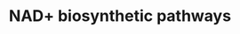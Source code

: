 ---
annotations:
- id: PW:0000002
  parent: classic metabolic pathway
  type: Pathway Ontology
  value: classic metabolic pathway
- id: PW:0001375
  parent: classic metabolic pathway
  type: Pathway Ontology
  value: nicotinamide adenine dinucleotide biosynthesis, the salvage pathway
- id: PW:0000219
  parent: classic metabolic pathway
  type: Pathway Ontology
  value: nicotinamide adenine dinucleotide biosynthetic pathway
authors:
- Khanspers
- AlexanderPico
- Jmelius
- MaintBot
- Eweitz
- Ddigles
citedin:
- link: PMC8937610
  title: Bioinformatics analysis of potential therapeutic targets for COVID-19 infection
    in patients with carotid atherosclerosis (2022)
communities:
- ONTOX
description: 'NAD+ biosynthetic pathways. NAD+ levels are maintained by three independent
  pathways. First, the Preiss-Handler pathway uses dietary nicotinic acid and the
  enzyme nicotinic acid phosphoribosyltransferase (NAPRT) to generate NAMN, which
  is then transformed into NAAD by NAMN transferase (NMNAT). Three forms of this enzyme
  (NMNAT1, -2, and -3) have distinct subcellular localizations. The process is completed
  by the transformation of NAAD into NAD+ by NAD+ synthase (NADS). Second, the de
  novo synthesis pathway of NAD from tryptophan occurs through the kinurenine pathway
  (5). The first step in this pathway is the rate-limiting conversion of tryptophan
  to N-formylkinurenine (N-formylkin) by either IDO or TDO. Formylkinurenine is transformed
  into L-kinurenine (L-kin), 3-hydroxykinurenine, and 3-hydroxyanthranilic acid (3-HAA)
  and finally to ACMS. This compound can spontaneously condense and rearrange into
  quinolinic acid, which is transformed into NAMN, at which point it converges with
  the Preiss-Handler pathway. ACMS can also be decarboxylated into AMS by ACMS decarboxylase
  (ACMSD), leading to its oxidation into acetyl-CoA via the TCA cycle. Third, the
  NAD+ salvage pathway recycles the nicotinamide generated as a by-product of the
  enzymatic activities of NAD+-consuming enzymes: sirtuins, PARPs, and the cADPR synthases
  (CD38 and CD157). Initially, NAMPT recycles nicotinamide into NMN, which is then
  converted into NAD+ via the different NMNATs.   Proteins on this pathway have targeted
  assays available via the [CPTAC Assay Portal](https://assays.cancer.gov/available_assays?wp_id=WP3645).'
last-edited: 2025-03-07
ndex: 6ec13497-8b67-11eb-9e72-0ac135e8bacf
organisms:
- Homo sapiens
redirect_from:
- /index.php/Pathway:WP3645
- /instance/WP3645
- /instance/WP3645_r137654
revision: r137654
schema-jsonld:
- '@context': https://schema.org/
  '@id': https://wikipathways.github.io/pathways/WP3645.html
  '@type': Dataset
  creator:
    '@type': Organization
    name: WikiPathways
  description: 'NAD+ biosynthetic pathways. NAD+ levels are maintained by three independent
    pathways. First, the Preiss-Handler pathway uses dietary nicotinic acid and the
    enzyme nicotinic acid phosphoribosyltransferase (NAPRT) to generate NAMN, which
    is then transformed into NAAD by NAMN transferase (NMNAT). Three forms of this
    enzyme (NMNAT1, -2, and -3) have distinct subcellular localizations. The process
    is completed by the transformation of NAAD into NAD+ by NAD+ synthase (NADS).
    Second, the de novo synthesis pathway of NAD from tryptophan occurs through the
    kinurenine pathway (5). The first step in this pathway is the rate-limiting conversion
    of tryptophan to N-formylkinurenine (N-formylkin) by either IDO or TDO. Formylkinurenine
    is transformed into L-kinurenine (L-kin), 3-hydroxykinurenine, and 3-hydroxyanthranilic
    acid (3-HAA) and finally to ACMS. This compound can spontaneously condense and
    rearrange into quinolinic acid, which is transformed into NAMN, at which point
    it converges with the Preiss-Handler pathway. ACMS can also be decarboxylated
    into AMS by ACMS decarboxylase (ACMSD), leading to its oxidation into acetyl-CoA
    via the TCA cycle. Third, the NAD+ salvage pathway recycles the nicotinamide generated
    as a by-product of the enzymatic activities of NAD+-consuming enzymes: sirtuins,
    PARPs, and the cADPR synthases (CD38 and CD157). Initially, NAMPT recycles nicotinamide
    into NMN, which is then converted into NAD+ via the different NMNATs.   Proteins
    on this pathway have targeted assays available via the [CPTAC Assay Portal](https://assays.cancer.gov/available_assays?wp_id=WP3645).'
  keywords:
  - 3-HAA
  - ACMS
  - ACMSD
  - AMS
  - BST1
  - CD38
  - IDO1
  - L-Kynurenine
  - N-Formylkin
  - NAD
  - NADH
  - NADSYN1
  - NAMPT
  - NAPRT1
  - NMNAT1
  - Nicotinamide
  - Nicotinamide mononucleotide
  - Nicotinamide riboside
  - Nicotinic acid
  - Nicotinic acid adenine dinucleotide
  - Nicotinic acid mononucleotide
  - PARP1
  - PARP2
  - PARP4
  - QPRT
  - Quinolinic acid
  - SIRT1
  - SIRT2
  - SIRT3
  - SIRT4
  - SIRT5
  - SIRT6
  - SIRT7
  - TDO2
  - TNKS
  - TNKS2
  - Tryptophan
  license: CC0
  name: NAD+ biosynthetic pathways
seo: CreativeWork
title: NAD+ biosynthetic pathways
wpid: WP3645
---